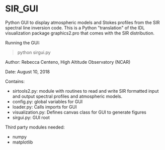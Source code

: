 # SIR_GUI
Python GUI to display atmospheric models and Stokes profiles from the SIR spectral line inversion code.
This is a Python "translation" of the IDL visualization package graphics2.pro that comes with the SIR distribution.

Running the GUI:
> python sirgui.py

Author:
Rebecca Centeno,
High Altitude Observatory (NCAR)

Date: August 10, 2018

Contains:
- sirtools2.py: module with routines to read and write SIR formatted input and output spectral profiles and atmospheric models.
- config.py: global variables for GUI
- loader.py: Calls imports for GUI
- visualization.py: Defines canvas class for GUI to generate figures
- sirgui.py: GUI root

Third party modules needed:
- numpy
- matplotlib

